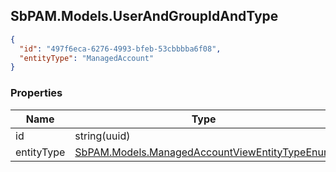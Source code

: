 
<h2 id="tocS_SbPAM.Models.UserAndGroupIdAndType">SbPAM.Models.UserAndGroupIdAndType</h2>

<a id="schemasbpam.models.userandgroupidandtype"></a>
<a id="schema_SbPAM.Models.UserAndGroupIdAndType"></a>
<a id="tocSsbpam.models.userandgroupidandtype"></a>
<a id="tocssbpam.models.userandgroupidandtype"></a>

```json
{
  "id": "497f6eca-6276-4993-bfeb-53cbbbba6f08",
  "entityType": "ManagedAccount"
}

```

### Properties

|Name|Type|Required|Restrictions|Description|
|---|---|---|---|---|
|id|string(uuid)|false|none|none|
|entityType|[SbPAM.Models.ManagedAccountViewEntityTypeEnum](../Models/sbpam.models.managedaccountviewentitytypeenum.md)|false|none|none|


